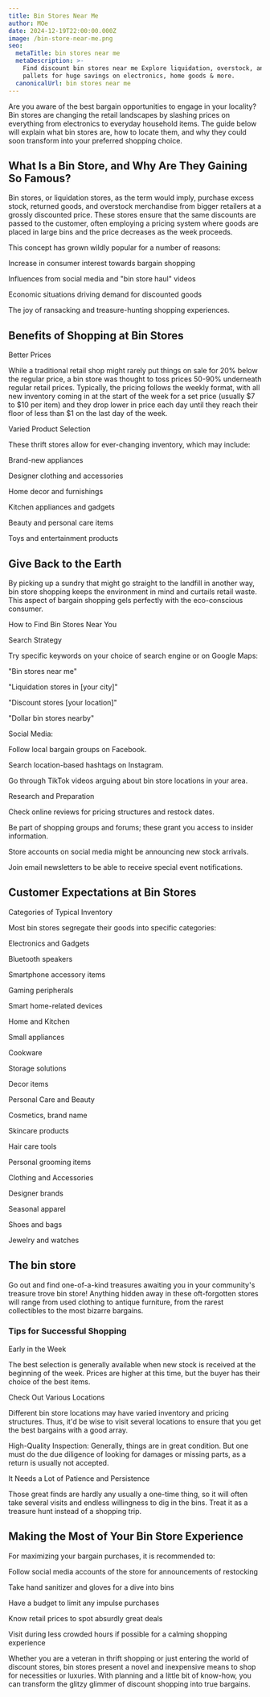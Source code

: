 ```yaml
---
title: Bin Stores Near Me
author: MOe
date: 2024-12-19T22:00:00.000Z
image: /bin-store-near-me.png
seo:
  metaTitle: bin stores near me
  metaDescription: >-
    Find discount bin stores near me Explore liquidation, overstock, and return
    pallets for huge savings on electronics, home goods & more.
  canonicalUrl: bin stores near me
---
```


Are you aware of the best bargain opportunities to engage in your locality? Bin stores are changing the retail landscapes by slashing prices on everything from electronics to everyday household items. The guide below will explain what bin stores are, how to locate them, and why they could soon transform into your preferred shopping choice.

## What Is a Bin Store, and Why Are They Gaining So Famous?

Bin stores, or liquidation stores, as the term would imply, purchase excess stock, returned goods, and overstock merchandise from bigger retailers at a grossly discounted price. These stores ensure that the same discounts are passed to the customer, often employing a pricing system where goods are placed in large bins and the price decreases as the week proceeds. 

This concept has grown wildly popular for a number of reasons:

Increase in consumer interest towards bargain shopping

Influences from social media and "bin store haul" videos

Economic situations driving demand for discounted goods

The joy of ransacking and treasure-hunting shopping experiences.

## Benefits of Shopping at Bin Stores

Better Prices

While a traditional retail shop might rarely put things on sale for 20% below the regular price, a bin store was thought to toss prices 50-90% underneath regular retail prices. Typically, the pricing follows the weekly format, with all new inventory coming in at the start of the week for a set price (usually $7 to $10 per item) and they drop lower in price each day until they reach their floor of less than $1 on the last day of the week. 

Varied Product Selection

These thrift stores allow for ever-changing inventory, which may include:

Brand-new appliances

Designer clothing and accessories

Home decor and furnishings

Kitchen appliances and gadgets

Beauty and personal care items

Toys and entertainment products

## Give Back to the Earth

By picking up a sundry that might go straight to the landfill in another way, bin store shopping keeps the environment in mind and curtails retail waste. This aspect of bargain shopping gels perfectly with the eco-conscious consumer. 

How to Find Bin Stores Near You

Search Strategy

Try specific keywords on your choice of search engine or on Google Maps:

"Bin stores near me"

"Liquidation stores in \[your city]"

"Discount stores \[your location]"

"Dollar bin stores nearby"

Social Media:

Follow local bargain groups on Facebook.

Search location-based hashtags on Instagram.

Go through TikTok videos arguing about bin store locations in your area.

Research and Preparation

Check online reviews for pricing structures and restock dates.

Be part of shopping groups and forums; these grant you access to insider information.

Store accounts on social media might be announcing new stock arrivals.

Join email newsletters to be able to receive special event notifications.

## Customer Expectations at Bin Stores

Categories of Typical Inventory

Most bin stores segregate their goods into specific categories:

Electronics and Gadgets

Bluetooth speakers

Smartphone accessory items

Gaming peripherals

Smart home-related devices

Home and Kitchen

Small appliances

Cookware

Storage solutions

Decor items

Personal Care and Beauty

Cosmetics, brand name

Skincare products

Hair care tools

Personal grooming items

Clothing and Accessories

Designer brands

Seasonal apparel

Shoes and bags

Jewelry and watches

## The bin store

Go out and find one-of-a-kind treasures awaiting you in your community's treasure trove bin store! Anything hidden away in these oft-forgotten stores will range from used clothing to antique furniture, from the rarest collectibles to the most bizarre bargains.

### Tips for Successful Shopping

Early in the Week

The best selection is generally available when new stock is received at the beginning of the week. Prices are higher at this time, but the buyer has their choice of the best items.

Check Out Various Locations

Different bin store locations may have varied inventory and pricing structures. Thus, it'd be wise to visit several locations to ensure that you get the best bargains with a good array.

High-Quality Inspection: Generally, things are in great condition. But one must do the due diligence of looking for damages or missing parts, as a return is usually not accepted.

It Needs a Lot of Patience and Persistence

Those great finds are hardly any usually a one-time thing, so it will often take several visits and endless willingness to dig in the bins. Treat it as a treasure hunt instead of a shopping trip.

## Making the Most of Your Bin Store Experience

For maximizing your bargain purchases, it is recommended to:

Follow social media accounts of the store for announcements of restocking

Take hand sanitizer and gloves for a dive into bins

Have a budget to limit any impulse purchases

Know retail prices to spot absurdly great deals

Visit during less crowded hours if possible for a calming shopping experience

Whether you are a veteran in thrift shopping or just entering the world of discount stores, bin stores present a novel and inexpensive means to shop for necessities or luxuries. With planning and a little bit of know-how, you can transform the glitzy glimmer of discount shopping into true bargains.
